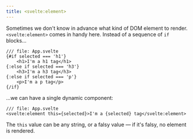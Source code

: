```yaml
---
title: <svelte:element>
---
```


Sometimes we don't know in advance what kind of DOM element to render. `<svelte:element>` comes in handy here. Instead of a sequence of `if` blocks...

```svelte
/// file: App.svelte
{#if selected === 'h1'}
	<h1>I'm a h1 tag</h1>
{:else if selected === 'h3'}
	<h3>I'm a h3 tag</h3>
{:else if selected === 'p'}
	<p>I'm a p tag</p>
{/if}
```

...we can have a single dynamic component:

```svelte
/// file: App.svelte
<svelte:element this={selected}>I'm a {selected} tag</svelte:element>
```

The `this` value can be any string, or a falsy value — if it's falsy, no element is rendered.